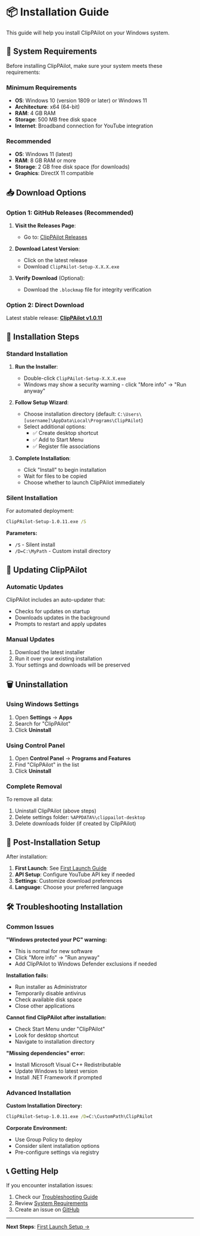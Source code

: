 # 📦 Installation Guide

This guide will help you install ClipPAilot on your Windows system.

## 🔧 System Requirements

Before installing ClipPAilot, make sure your system meets these requirements:

### **Minimum Requirements**
- **OS**: Windows 10 (version 1809 or later) or Windows 11
- **Architecture**: x64 (64-bit)
- **RAM**: 4 GB RAM
- **Storage**: 500 MB free disk space
- **Internet**: Broadband connection for YouTube integration

### **Recommended**
- **OS**: Windows 11 (latest)
- **RAM**: 8 GB RAM or more
- **Storage**: 2 GB free disk space (for downloads)
- **Graphics**: DirectX 11 compatible

## 📥 Download Options

### **Option 1: GitHub Releases (Recommended)**

1. **Visit the Releases Page**:
   - Go to: [ClipPAilot Releases](https://github.com/ronled86/ClipPAilot/releases)

2. **Download Latest Version**:
   - Click on the latest release
   - Download `ClipPAilot-Setup-X.X.X.exe`

3. **Verify Download** (Optional):
   - Download the `.blockmap` file for integrity verification

### **Option 2: Direct Download**

Latest stable release: **[ClipPAilot v1.0.11](https://github.com/ronled86/ClipPAilot/releases/latest)**

## 🚀 Installation Steps

### **Standard Installation**

1. **Run the Installer**:
   - Double-click `ClipPAilot-Setup-X.X.X.exe`
   - Windows may show a security warning - click "More info" → "Run anyway"

2. **Follow Setup Wizard**:
   - Choose installation directory (default: `C:\Users\[username]\AppData\Local\Programs\ClipPAilot`)
   - Select additional options:
     - ✅ Create desktop shortcut
     - ✅ Add to Start Menu
     - ✅ Register file associations

3. **Complete Installation**:
   - Click "Install" to begin installation
   - Wait for files to be copied
   - Choose whether to launch ClipPAilot immediately

### **Silent Installation**

For automated deployment:

```cmd
ClipPAilot-Setup-1.0.11.exe /S
```

**Parameters:**
- `/S` - Silent install
- `/D=C:\MyPath` - Custom install directory

## 🔄 Updating ClipPAilot

### **Automatic Updates**
ClipPAilot includes an auto-updater that:
- Checks for updates on startup
- Downloads updates in the background
- Prompts to restart and apply updates

### **Manual Updates**
1. Download the latest installer
2. Run it over your existing installation
3. Your settings and downloads will be preserved

## 🗑️ Uninstallation

### **Using Windows Settings**
1. Open **Settings** → **Apps**
2. Search for "ClipPAilot"
3. Click **Uninstall**

### **Using Control Panel**
1. Open **Control Panel** → **Programs and Features**
2. Find "ClipPAilot" in the list
3. Click **Uninstall**

### **Complete Removal**
To remove all data:
1. Uninstall ClipPAilot (above steps)
2. Delete settings folder: `%APPDATA%\clippailot-desktop`
3. Delete downloads folder (if created by ClipPAilot)

## 🔧 Post-Installation Setup

After installation:

1. **First Launch**: See [First Launch Guide](First-Launch)
2. **API Setup**: Configure YouTube API key if needed
3. **Settings**: Customize download preferences
4. **Language**: Choose your preferred language

## 🛠️ Troubleshooting Installation

### **Common Issues**

**"Windows protected your PC" warning:**
- This is normal for new software
- Click "More info" → "Run anyway"
- Add ClipPAilot to Windows Defender exclusions if needed

**Installation fails:**
- Run installer as Administrator
- Temporarily disable antivirus
- Check available disk space
- Close other applications

**Cannot find ClipPAilot after installation:**
- Check Start Menu under "ClipPAilot"
- Look for desktop shortcut
- Navigate to installation directory

**"Missing dependencies" error:**
- Install Microsoft Visual C++ Redistributable
- Update Windows to latest version
- Install .NET Framework if prompted

### **Advanced Installation**

**Custom Installation Directory:**
```cmd
ClipPAilot-Setup-1.0.11.exe /D=C:\CustomPath\ClipPAilot
```

**Corporate Environment:**
- Use Group Policy to deploy
- Consider silent installation options
- Pre-configure settings via registry

## 📞 Getting Help

If you encounter installation issues:

1. Check our [Troubleshooting Guide](Troubleshooting)
2. Review [System Requirements](#system-requirements)
3. Create an issue on [GitHub](https://github.com/ronled86/ClipPAilot/issues)

---

**Next Steps**: [First Launch Setup →](First-Launch)
